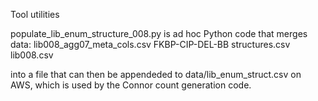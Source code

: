 Tool utilities

populate_lib_enum_structure_008.py is ad hoc Python code that merges data:
lib008_agg07_meta_cols.csv
FKBP-CIP-DEL-BB structures.csv
lib008.csv

into a file that can then be appendeded to data/lib_enum_struct.csv on AWS, which is used by the Connor count generation code.
